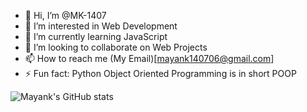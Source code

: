 - 👋 Hi, I’m @MK-1407
- 👀 I’m interested in Web Development
- 🌱 I’m currently learning JavaScript
- 💞️ I’m looking to collaborate on Web Projects
- 📫 How to reach me (My Email)[mayank140706@gmail.com]
- ⚡ Fun fact: Python Object Oriented Programming is in short POOP

<!---
MK-1407/MK-1407 is a ✨ special ✨ repository because its `README.md` (this file) appears on your GitHub profile.
You can click the Preview link to take a look at your changes.
--->
![Mayank's GitHub stats](https://github-readme-stats.vercel.app/api?username=MK-1407&theme=ambient_gradient&show_icons=true)

